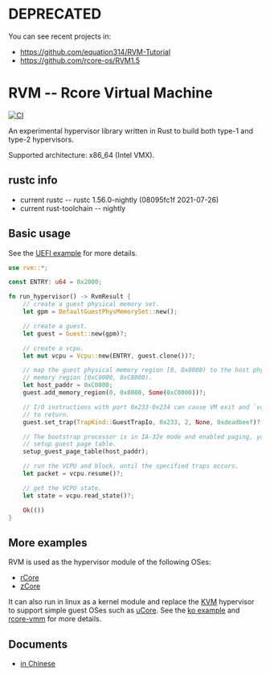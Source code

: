 # DEPRECATED

You can see recent projects in:

* https://github.com/equation314/RVM-Tutorial
* https://github.com/rcore-os/RVM1.5

# RVM -- Rcore Virtual Machine

[![CI](https://github.com/rcore-os/RVM/workflows/CI/badge.svg?branch=master)](https://github.com/rcore-os/RVM/actions)

An experimental hypervisor library written in Rust to build both type-1 and type-2 hypervisors.

Supported architecture: x86_64 (Intel VMX).

## rustc info
- current rustc -- rustc 1.56.0-nightly (08095fc1f 2021-07-26)
- current rust-toolchain -- nightly
 

## Basic usage

See the [UEFI example](examples/uefi/src/main.rs) for more details.

```rust
use rvm::*;

const ENTRY: u64 = 0x2000;

fn run_hypervisor() -> RvmResult {
    // create a guest physical memory set.
    let gpm = DefaultGuestPhysMemorySet::new();

    // create a guest.
    let guest = Guest::new(gpm)?;

    // create a vcpu.
    let mut vcpu = Vcpu::new(ENTRY, guest.clone())?;

    // map the guest physical memory region [0, 0x8000) to the host phyical
    // memory region [0xC0000, 0xC8000).
    let host_paddr = 0xC0000;
    guest.add_memory_region(0, 0x8000, Some(0xC0000))?;

    // I/O instructions with port 0x233-0x234 can cause VM exit and `vcpu.resume()`
    // to return.
    guest.set_trap(TrapKind::GuestTrapIo, 0x233, 2, None, 0xdeadbeef)?;

    // The bootstrap processor is in IA-32e mode and enabled paging, you need to
    // setup guest page table.
    setup_guest_page_table(host_paddr);

    // run the VCPU and block, until the specified traps occurs.
    let packet = vcpu.resume()?;

    // get the VCPU state.
    let state = vcpu.read_state()?;

    Ok(())
}
```

## More examples

RVM is used as the hypervisor module of the following OSes:

* [rCore](https://github.com/rcore-os/rCore)
* [zCore](https://github.com/rcore-os/zCore)

It can also run in linux as a kernel module and replace the [KVM](https://www.linux-kvm.org/page/Main_Page) hypervisor to support simple guest OSes such as [uCore](https://github.com/chyyuu/os_kernel_lab/tree/master). See the [ko example](examples/ko) and [rcore-vmm](https://github.com/rcore-os/rcore-vmm) for more details.

## Documents

* [in Chinese](https://github.com/rcore-os/RVM/wiki)
